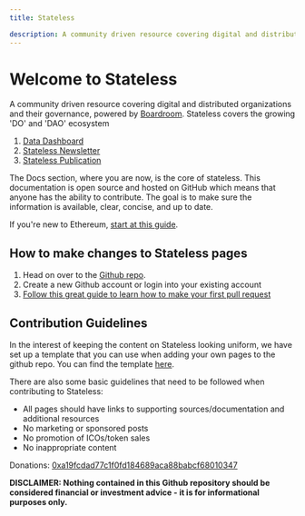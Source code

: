 ```yaml
---
title: Stateless

description: A community driven resource covering digital and distributed organizations and their governance, powered by Boardroom
---
```


# Welcome to Stateless

A community driven resource covering digital and distributed organizations and their governance, powered by [Boardroom](https://boardroom.info). Stateless covers the growing 'DO' and 'DAO' ecosystem 

1. [Data Dashboard](https://podcast.stateless.io)
2. [Stateless Newsletter](https://governance.substack.com)
3. [Stateless Publication](https://stateless.substack.com)

The Docs section, where you are now, is the core of stateless. This documentation is open source and hosted on GitHub which means that anyone has the ability to contribute. The goal is to make sure the information is available, clear, concise, and up to date.

If you're new to Ethereum, [start at this guide](https://docs.stateless.io/using-ethereum/ethereum-new-user-guide/).

## How to make changes to Stateless pages
1. Head on over to the [Github repo](https://github.com/boardroom-inc/stateless).
2. Create a new Github account or login into your existing account
3. [Follow this great guide to learn how to make your first pull request](https://www.youtube.com/watch?v=YTbRzhQju4c&t=1s)

## Contribution Guidelines

In the interest of keeping the content on Stateless looking uniform, we have set up a template that you can use when adding your own pages to the github repo. You can find the template [here](https://github.com/stateless-io/stateless/tree/138f04335ad4a090d8eb370a9af90ee82fccf1a6/template.md).

There are also some basic guidelines that need to be followed when contributing to Stateless:

* All pages should have links to supporting sources/documentation and additional resources
* No marketing or sponsored posts
* No promotion of ICOs/token sales
* No inappropriate content

Donations: [0xa19fcdad77c1f0fd184689aca88babcf68010347](https://etherscan.io/address/0xa19fcdad77c1f0fd184689aca88babcf68010347)

**DISCLAIMER: Nothing contained in this Github repository should be considered financial or investment advice - it is for informational purposes only.**
